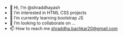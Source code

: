 - 👋 Hi, I’m @shraddhayash
- 👀 I’m interested in HTML CSS projects
- 🌱 I’m currently learning bootstrap JS
- 💞️ I’m looking to collaborate on ...
- 📫 How to reach me shraddha.bachkar20@gmail.com

<!---
shraddhayash/shraddhayash is a ✨ special ✨ repository because its `README.md` (this file) appears on your GitHub profile.
You can click the Preview link to take a look at your changes.
--->
